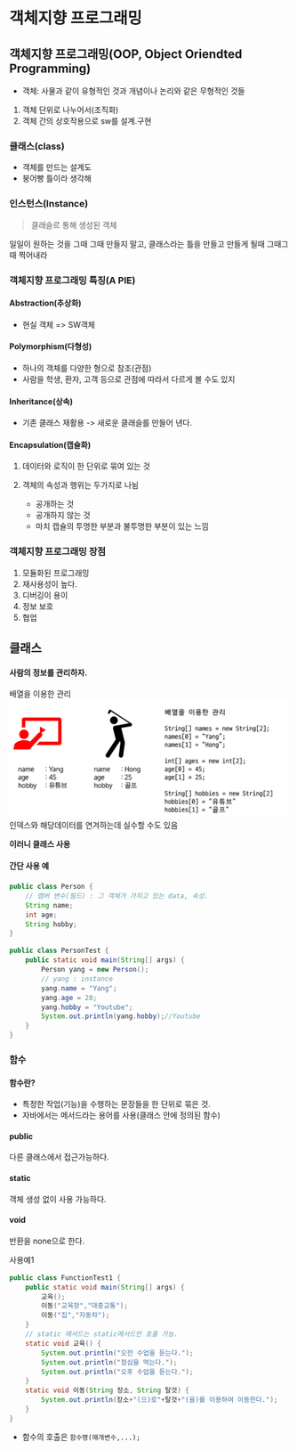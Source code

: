 # 객체지향 프로그래밍
## 객체지향 프로그래밍(OOP, Object Oriendted Programming)
- 객체: 사물과 같이 유형적인 것과 개념이나 논리와 같은 무형적인 것들
1. 객체 단위로 나누어서(조직화)
2. 객체 간의 상호작용으로 sw를 설계.구현

### 클래스(class)
- 객체를 만드는 설계도
- 붕어빵 틀이라 생각해
### 인스턴스(Instance)
> 클래슬르 통해 생성된 객체

일일이 원하는 것을 그때 그때 만들지 말고, 클래스라는 틀을 만들고 만들게 될때 그때그때 찍어내라

### 객체지향 프로그래밍 특징(A PIE)
#### Abstraction(추상화)
- 현실 객체 => SW객체
#### Polymorphism(다형성)
- 하나의 객체를 다양한 형으로 참조(관점)
- 사람을 학생, 환자, 고객 등으로 관점에 따라서 다르게 볼 수도 있지
#### Inheritance(상속)
- 기존 클래스 재활용 -> 새로운 클래슬를 만들어 낸다.
#### Encapsulation(캡슐화)
1. 데이터와 로직이 한 단위로 묶여 있는 것

2. 객체의 속성과 행위는 두가지로 나뉨
    - 공개하는 것
    - 공개하지 않는 것
    - 마치 캡슐의 투명한 부분과 불투명한 부분이 있는 느낌

### 객체지향 프로그래밍 장점
1. 모듈화된 프로그래밍
2. 재사용성이 높다.
3. 디버깅이 용이
4. 정보 보호
5. 협업

## 클래스
#### 사람의 정보를 관리하자.
배열을 이용한 관리
![배열이용 관리방법](java_imgs/4_class.png)
인덱스와 해당데이터를 연겨하는데 실수할 수도 있음

**이러니 클래스 사용**

#### 간단 사용 예
```java
public class Person {
	// 멤버 변수(필드) : 그 객체가 가지고 있는 data, 속성.
	String name;
	int age;
	String hobby;
}
```

```java
public class PersonTest {
	public static void main(String[] args) {
		Person yang = new Person();
		// yang : instance
		yang.name = "Yang";
		yang.age = 28;
		yang.hobby = "Youtube";
		System.out.println(yang.hobby);//Youtube
	}
}
```

### 함수
#### 함수란?
- 특정한 작업(기능)을 수행하는 문장들을 한 단위로 묶은 것.
- 자바에서는 메서드라는 용어를 사용(클래스 안에 정의된 함수)

#### public
다른 클래스에서 접근가능하다.
#### static
객체 생성 없이 사용 가능하다.
#### void
반환을 none으로 한다.

사용예1
```java
public class FunctionTest1 {
	public static void main(String[] args) {
		교육();
        이동("교육장","대중교통");
		이동("집","자동차");
	}
	// static 메서드는 static메서드만 호출 가능.
	static void 교육() {
		System.out.println("오전 수업을 듣는다.");
		System.out.println("점심을 먹는다.");
		System.out.println("오후 수업을 듣는다.");
	}
    static void 이동(String 장소, String 탈것) {
		System.out.println(장소+"(으)로"+탈것+"(을)를 이용하여 이동한다.");		
	}
}
```
- 함수의 호출은 `함수명(매개변수,...);`



